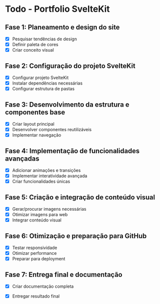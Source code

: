 # Todo - Portfolio SvelteKit

## Fase 1: Planeamento e design do site
- [x] Pesquisar tendências de design
- [x] Definir paleta de cores
- [x] Criar conceito visual

## Fase 2: Configuração do projeto SvelteKit
- [x] Configurar projeto SvelteKit
- [x] Instalar dependências necessárias
- [x] Configurar estrutura de pastas

## Fase 3: Desenvolvimento da estrutura e componentes base
- [x] Criar layout principal
- [x] Desenvolver componentes reutilizáveis
- [x] Implementar navegação

## Fase 4: Implementação de funcionalidades avançadas
- [x] Adicionar animações e transições
- [x] Implementar interatividade avançada
- [x] Criar funcionalidades únicas

## Fase 5: Criação e integração de conteúdo visual
- [x] Gerar/procurar imagens necessárias
- [x] Otimizar imagens para web
- [x] Integrar conteúdo visual

## Fase 6: Otimização e preparação para GitHub
- [x] Testar responsividade
- [x] Otimizar performance
- [x] Preparar para deployment

## Fase 7: Entrega final e documentação
- [x] Criar documentação completa
- [x] Entregar resultado final

